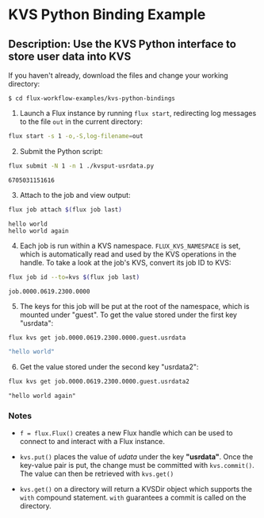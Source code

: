 # KVS Python Binding Example

## Description: Use the KVS Python interface to store user data into KVS

If you haven't already, download the files and change your working directory:

```console
$ cd flux-workflow-examples/kvs-python-bindings
```

1. Launch a Flux instance by running `flux start`, redirecting log messages to the file `out` in the current directory:

```bash
flux start -s 1 -o,-S,log-filename=out
```

2. Submit the Python script:

```bash
flux submit -N 1 -n 1 ./kvsput-usrdata.py
```
```console
6705031151616
```

3. Attach to the job and view output:

```bash
flux job attach $(flux job last)
```
```console
hello world
hello world again
```

4. Each job is run within a KVS namespace. `FLUX_KVS_NAMESPACE` is set, which is automatically read and used by the KVS operations in the handle. To take a look at the job's KVS, convert its job ID to KVS:

```bash
flux job id --to=kvs $(flux job last)
```
```console
job.0000.0619.2300.0000
```

5. The keys for this job will be put at the root of the namespace, which is mounted under "guest". To get the value stored under the first key "usrdata":

```bash
flux kvs get job.0000.0619.2300.0000.guest.usrdata
```
```bash
"hello world"
```

6. Get the value stored under the second key "usrdata2":

```bash
flux kvs get job.0000.0619.2300.0000.guest.usrdata2
```
```console
"hello world again"
```

### Notes

- `f = flux.Flux()` creates a new Flux handle which can be used to connect to and interact with a Flux instance.

- `kvs.put()` places the value of _udata_ under the key **"usrdata"**. Once the key-value pair is put, the change must be committed with `kvs.commit()`. The value can then be retrieved with `kvs.get()`

- `kvs.get()` on a directory will return a KVSDir object which supports the `with` compound statement. `with` guarantees a commit is called on the directory.
